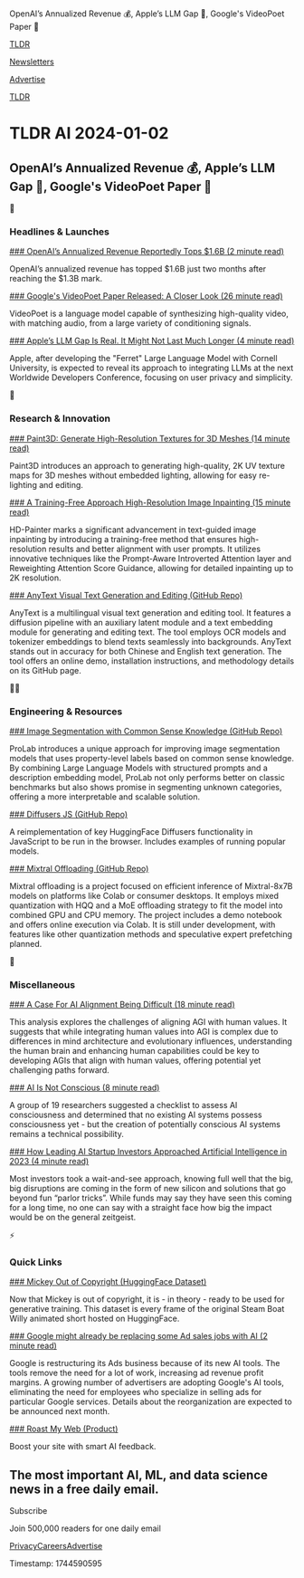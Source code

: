 OpenAI’s Annualized Revenue 💰, Apple’s LLM Gap 🍎, Google's VideoPoet Paper 📃

[TLDR](/)

[Newsletters](/newsletters)

[Advertise](https://advertise.tldr.tech/)

[TLDR](/)

# TLDR AI 2024-01-02

## OpenAI’s Annualized Revenue 💰, Apple’s LLM Gap 🍎, Google's VideoPoet Paper 📃

🚀

### Headlines & Launches

[### OpenAI’s Annualized Revenue Reportedly Tops $1.6B (2 minute read)](https://siliconangle.com/2024/01/01/openais-annualized-revenue-reportedly-tops-1-6b/?utm_source=tldrai)

OpenAI’s annualized revenue has topped $1.6B just two months after reaching the $1.3B mark.

[### Google's VideoPoet Paper Released: A Closer Look (26 minute read)](https://arxiv.org/abs/2312.14125?utm_source=tldrai)

VideoPoet is a language model capable of synthesizing high-quality video, with matching audio, from a large variety of conditioning signals.

[### Apple’s LLM Gap Is Real. It Might Not Last Much Longer (4 minute read)](https://joanwestenberg.com/blog/apples-llm-gap-is-real-it-might-not-last-much-longer?utm_source=tldrai)

Apple, after developing the "Ferret" Large Language Model with Cornell University, is expected to reveal its approach to integrating LLMs at the next Worldwide Developers Conference, focusing on user privacy and simplicity.

🧠

### Research & Innovation

[### Paint3D: Generate High-Resolution Textures for 3D Meshes (14 minute read)](https://arxiv.org/abs/2312.13913v2?utm_source=tldrai)

Paint3D introduces an approach to generating high-quality, 2K UV texture maps for 3D meshes without embedded lighting, allowing for easy re-lighting and editing.

[### A Training-Free Approach High-Resolution Image Inpainting (15 minute read)](https://arxiv.org/abs/2312.14091?utm_source=tldrai)

HD-Painter marks a significant advancement in text-guided image inpainting by introducing a training-free method that ensures high-resolution results and better alignment with user prompts. It utilizes innovative techniques like the Prompt-Aware Introverted Attention layer and Reweighting Attention Score Guidance, allowing for detailed inpainting up to 2K resolution.

[### AnyText Visual Text Generation and Editing (GitHub Repo)](https://github.com/tyxsspa/AnyText?utm_source=tldrai)

AnyText is a multilingual visual text generation and editing tool. It features a diffusion pipeline with an auxiliary latent module and a text embedding module for generating and editing text. The tool employs OCR models and tokenizer embeddings to blend texts seamlessly into backgrounds. AnyText stands out in accuracy for both Chinese and English text generation. The tool offers an online demo, installation instructions, and methodology details on its GitHub page.

👨‍💻

### Engineering & Resources

[### Image Segmentation with Common Sense Knowledge (GitHub Repo)](https://github.com/lambert-x/prolab?utm_source=tldrai)

ProLab introduces a unique approach for improving image segmentation models that uses property-level labels based on common sense knowledge. By combining Large Language Models with structured prompts and a description embedding model, ProLab not only performs better on classic benchmarks but also shows promise in segmenting unknown categories, offering a more interpretable and scalable solution.

[### Diffusers JS (GitHub Repo)](https://github.com/dakenf/diffusers.js?utm_source=tldrai)

A reimplementation of key HuggingFace Diffusers functionality in JavaScript to be run in the browser. Includes examples of running popular models.

[### Mixtral Offloading (GitHub Repo)](https://github.com/dvmazur/mixtral-offloading?utm_source=tldrai)

Mixtral offloading is a project focused on efficient inference of Mixtral-8x7B models on platforms like Colab or consumer desktops. It employs mixed quantization with HQQ and a MoE offloading strategy to fit the model into combined GPU and CPU memory. The project includes a demo notebook and offers online execution via Colab. It is still under development, with features like other quantization methods and speculative expert prefetching planned.

🎁

### Miscellaneous

[### A Case For AI Alignment Being Difficult (18 minute read)](https://www.lesswrong.com/posts/wnkGXcAq4DCgY8HqA/a-case-for-ai-alignment-being-difficult?utm_source=tldrai)

This analysis explores the challenges of aligning AGI with human values. It suggests that while integrating human values into AGI is complex due to differences in mind architecture and evolutionary influences, understanding the human brain and enhancing human capabilities could be key to developing AGIs that align with human values, offering potential yet challenging paths forward.

[### AI Is Not Conscious (8 minute read)](https://jurgengravestein.substack.com/p/ai-is-not-conscious?utm_source=tldrai)

A group of 19 researchers suggested a checklist to assess AI consciousness and determined that no existing AI systems possess consciousness yet - but the creation of potentially conscious AI systems remains a technical possibility.

[### How Leading AI Startup Investors Approached Artificial Intelligence in 2023 (4 minute read)](https://news.crunchbase.com/ai/startup-investors-bessemer-sequoia-m12-eoy-2023?utm_source=tldrai)

Most investors took a wait-and-see approach, knowing full well that the big, big disruptions are coming in the form of new silicon and solutions that go beyond fun “parlor tricks”. While funds may say they have seen this coming for a long time, no one can say with a straight face how big the impact would be on the general zeitgeist.

⚡️

### Quick Links

[### Mickey Out of Copyright (HuggingFace Dataset)](https://huggingface.co/datasets/multimodalart/steamboat-willy-frames?utm_source=tldrai)

Now that Mickey is out of copyright, it is - in theory - ready to be used for generative training. This dataset is every frame of the original Steam Boat Willy animated short hosted on HuggingFace.

[### Google might already be replacing some Ad sales jobs with AI (2 minute read)](https://arstechnica.com/gadgets/2023/12/report-google-ads-restructure-could-replace-some-sales-jobs-with-ai?utm_source=tldrai)

Google is restructuring its Ads business because of its new AI tools. The tools remove the need for a lot of work, increasing ad revenue profit margins. A growing number of advertisers are adopting Google's AI tools, eliminating the need for employees who specialize in selling ads for particular Google services. Details about the reorganization are expected to be announced next month.

[### Roast My Web (Product)](https://www.roastmyweb.com/?utm_source=tldrai)

Boost your site with smart AI feedback.

## The most important AI, ML, and data science news in a free daily email.

Subscribe

Join 500,000 readers for one daily email

[Privacy](/privacy)[Careers](https://jobs.ashbyhq.com/tldr.tech)[Advertise](/ai/advertise)

Timestamp: 1744590595